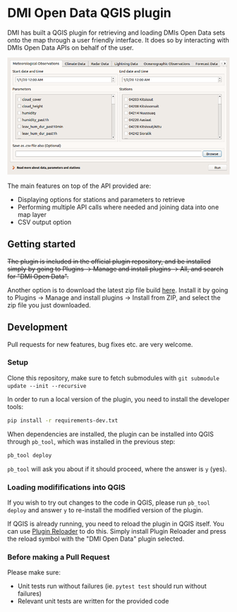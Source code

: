 # DMI Open Data QGIS plugin

DMI has built a QGIS plugin for retrieving and loading DMIs Open Data sets onto the map through a user friendly interface. It does so by interacting with DMIs Open Data APIs on behalf of the user.

![Plugin UI](qgis_plugin_ui.png)

The main features on top of the API provided are:
 - Displaying options for stations and parameters to retrieve
 - Performing multiple API calls where needed and joining data into one map layer
 - CSV output option

## Getting started

~~The plugin is included in the official plugin repository, and be installed simply by going to Plugins -> Manage and install plugins -> All, and search for "DMI Open Data".~~

Another option is to download the latest zip file build [here](https://github.com/dmidk/Open-Data-QGIS-plugin/releases). Install it by going to Plugins -> Manage and install plugins -> Install from ZIP, and select the zip file you just downloaded.

## Development

Pull requests for new features, bug fixes etc. are very welcome.

### Setup

Clone this repository, make sure to fetch submodules with `git submodule update --init --recursive`

In order to run a local version of the plugin, you need to install the developer tools:
```bash
pip install -r requirements-dev.txt
```

When dependencies are installed, the plugin can be installed into QGIS through `pb_tool`, which was installed in the previous step:

```bash
pb_tool deploy
```

`pb_tool` will ask you about if it should proceed, where the answer is `y` (yes).

### Loading modififications into QGIS

If you wish to try out changes to the code in QGIS, please run `pb_tool deploy` and answer `y` to re-install the modified version of the plugin.

If QGIS is already running, you need to reload the plugin in QGIS itself. You can use [Plugin Reloader](https://plugins.qgis.org/plugins/plugin_reloader/) to do this. Simply install Plugin Reloader and press the reload symbol with the "DMI Open Data" plugin selected.

### Before making a Pull Request

Please make sure:
 - Unit tests run without failures (ie. `pytest test` should run without failures)
 - Relevant unit tests are written for the provided code